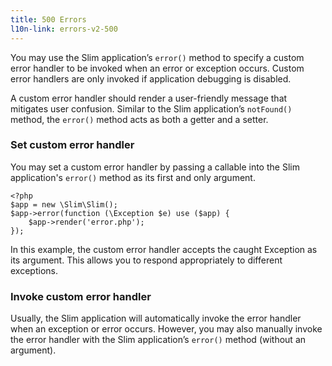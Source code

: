 ```yaml
---
title: 500 Errors
l10n-link: errors-v2-500
---
```

You may use the Slim application’s `error()` method to specify a custom error handler to be invoked when an error or
exception occurs. Custom error handlers are only invoked if application debugging is disabled.

A custom error handler should render a user-friendly message that mitigates user confusion. Similar to the Slim
application’s `notFound()` method, the `error()` method acts as both a getter and a setter.

### Set custom error handler

You may set a custom error handler by passing a callable into the Slim application's `error()` method as its first
and only argument.

    <?php
    $app = new \Slim\Slim();
    $app->error(function (\Exception $e) use ($app) {
        $app->render('error.php');
    });

In this example, the custom error handler accepts the caught Exception as its argument. This allows you to respond
appropriately to different exceptions.

### Invoke custom error handler

Usually, the Slim application will automatically invoke the error handler when an exception or error occurs.
However, you may also manually invoke the error handler with the Slim application’s `error()` method
(without an argument).

